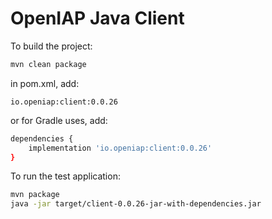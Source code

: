 # OpenIAP Java Client

To build the project:
```bash
mvn clean package
```

in pom.xml, add:
```
io.openiap:client:0.0.26
```

or for Gradle uses, add:
```bash
dependencies {
    implementation 'io.openiap:client:0.0.26'
}
```

To run the test application:
```bash
mvn package
java -jar target/client-0.0.26-jar-with-dependencies.jar
```

